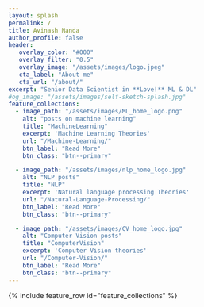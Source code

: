 ```yaml
---
layout: splash
permalink: /
title: Avinash Nanda
author_profile: false
header:
   overlay_color: "#000"
   overlay_filter: "0.5"
   overlay_image: "/assets/images/logo.jpeg"
   cta_label: "About me"
   cta_url: "/about/"
excerpt: "Senior Data Scientist in **Love!** ML & DL"
#og_image: "/assets/images/self-sketch-splash.jpg"
feature_collections:
  - image_path: "/assets/images/ML_home_logo.png"
    alt: "posts on machine learning"
    title: "MachineLearning"
    excerpt: 'Machine Learning Theories'
    url: "/Machine-Learning/"
    btn_label: "Read More"
    btn_class: "btn--primary"

  - image_path: "/assets/images/nlp_home_logo.jpg"
    alt: "NLP posts"
    title: "NLP"
    excerpt: 'Natural language processing Theories'
    url: "/Natural-Language-Processing/"
    btn_label: "Read More"
    btn_class: "btn--primary"

  - image_path: "/assets/images/CV_home_logo.jpg"
    alt: "Computer Vision posts"
    title: "ComputerVision"
    excerpt: 'Computer Vision theories'
    url: "/Computer-Vision/"
    btn_label: "Read More"
    btn_class: "btn--primary"
---
```


{% include feature_row id="feature_collections" %}

